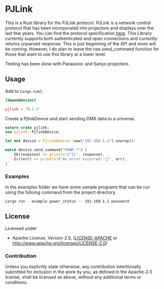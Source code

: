 # PJLink

This is a Rust library for the PJLink protocol.  PJLink is a network control protocol that has been incorporated into projectors and displays over the last few years.  You can find the protocol specification [here](https://www.google.com/url?sa=t&rct=j&q=&esrc=s&source=web&cd=1&cad=rja&uact=8&ved=2ahUKEwj6s-zOkODcAhWEG3wKHbagAloQFjAAegQIABAC&url=https%3A%2F%2Fpjlink.jbmia.or.jp%2Fenglish%2Fdata%2F5-1_PJLink_eng_20131210.pdf&usg=AOvVaw3eWuyry5fcVR1_R-jxrK7J). This Library currently supports both authenticated and open connections and currently returns unparsed response.  This is just beginning of the API and more will be coming. However, I do plan to leave the raw send_command function for those that want to use this library at a lower level.

Testing has been done with Panasonic and Sanyo projectors.

## Usage

Add to `Cargo.toml`:

```toml
[dependencies]

pjlink = "0.1.1"
```

Create a PjlinkDevice and start sending DMX data to a universe.

```rust
extern crate pjlink;
use pjlink::PjlinkDevice;

let mut device = PjlinkDevice::new("192.168.1.1").unwrap();

match device.send_command("POWR ?") {
    Ok(response) => println!("{}", response),
    Err(err) => println!("An error occurred: {}", err),
}

```

### Examples

In the examples folder we have some sample programs that can be run using the folloing command from the project directory.

```
cargo run --example power_status -- 192.168.1.1 password
```

## License

Licensed under

 * Apache License, Version 2.0, ([LICENSE-APACHE](LICENSE-APACHE) or http://www.apache.org/licenses/LICENSE-2.0)


### Contribution

Unless you explicitly state otherwise, any contribution intentionally
submitted for inclusion in the work by you, as defined in the Apache-2.0
license, shall be licensed as above, without any additional terms or
conditions.
